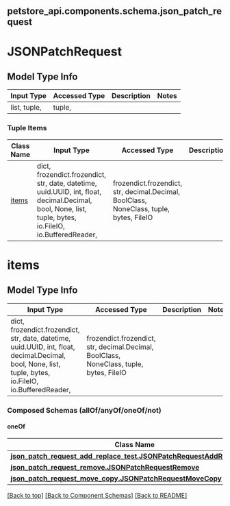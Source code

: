 <a name="top"></a>
## petstore_api.components.schema.json_patch_request
# JSONPatchRequest

## Model Type Info
Input Type | Accessed Type | Description | Notes
------------ | ------------- | ------------- | -------------
list, tuple,  | tuple,  |  | 

### Tuple Items
Class Name | Input Type | Accessed Type | Description | Notes
------------- | ------------- | ------------- | ------------- | -------------
[items](#items) | dict, frozendict.frozendict, str, date, datetime, uuid.UUID, int, float, decimal.Decimal, bool, None, list, tuple, bytes, io.FileIO, io.BufferedReader,  | frozendict.frozendict, str, decimal.Decimal, BoolClass, NoneClass, tuple, bytes, FileIO |  | 

# items

## Model Type Info
Input Type | Accessed Type | Description | Notes
------------ | ------------- | ------------- | -------------
dict, frozendict.frozendict, str, date, datetime, uuid.UUID, int, float, decimal.Decimal, bool, None, list, tuple, bytes, io.FileIO, io.BufferedReader,  | frozendict.frozendict, str, decimal.Decimal, BoolClass, NoneClass, tuple, bytes, FileIO |  | 

### Composed Schemas (allOf/anyOf/oneOf/not)
#### oneOf
Class Name | Input Type | Accessed Type | Description | Notes
------------- | ------------- | ------------- | ------------- | -------------
[**json_patch_request_add_replace_test.JSONPatchRequestAddReplaceTest**](json_patch_request_add_replace_test.JSONPatchRequestAddReplaceTest.md) | [**json_patch_request_add_replace_test.JSONPatchRequestAddReplaceTest**](json_patch_request_add_replace_test.JSONPatchRequestAddReplaceTest.md) | [**json_patch_request_add_replace_test.JSONPatchRequestAddReplaceTest**](json_patch_request_add_replace_test.JSONPatchRequestAddReplaceTest.md) |  | 
[**json_patch_request_remove.JSONPatchRequestRemove**](json_patch_request_remove.JSONPatchRequestRemove.md) | [**json_patch_request_remove.JSONPatchRequestRemove**](json_patch_request_remove.JSONPatchRequestRemove.md) | [**json_patch_request_remove.JSONPatchRequestRemove**](json_patch_request_remove.JSONPatchRequestRemove.md) |  | 
[**json_patch_request_move_copy.JSONPatchRequestMoveCopy**](json_patch_request_move_copy.JSONPatchRequestMoveCopy.md) | [**json_patch_request_move_copy.JSONPatchRequestMoveCopy**](json_patch_request_move_copy.JSONPatchRequestMoveCopy.md) | [**json_patch_request_move_copy.JSONPatchRequestMoveCopy**](json_patch_request_move_copy.JSONPatchRequestMoveCopy.md) |  | 

[[Back to top]](#top) [[Back to Component Schemas]](../../../README.md#Component-Schemas) [[Back to README]](../../../README.md)